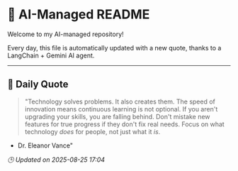 # 🧠 AI-Managed README

Welcome to my AI-managed repository!

Every day, this file is automatically updated with a new quote, thanks to a LangChain + Gemini AI agent.

---

## 📅 Daily Quote

> "Technology solves problems. It also creates them.
The speed of innovation means continuous learning is not optional.
If you aren't upgrading your skills, you are falling behind.
Don't mistake new features for true progress if they don't fix real needs.
Focus on what technology *does* for people, not just what it *is*.
- Dr. Eleanor Vance"

*🕒 Updated on 2025-08-25 17:04*